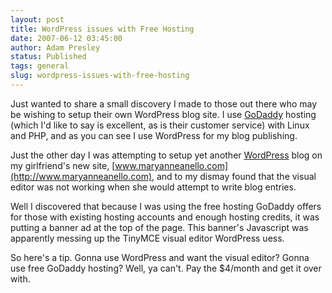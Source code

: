 ```yaml
---
layout: post
title: WordPress issues with Free Hosting
date: 2007-06-12 03:45:00
author: Adam Presley
status: Published
tags: general
slug: wordpress-issues-with-free-hosting
---
```


Just wanted to share a small discovery I made to those out there who may
be wishing to setup their own WordPress blog site. I use [GoDaddy](http://www.godaddy.com)
hosting (which I'd like to say is excellent, as is their customer
service) with Linux and PHP, and as you can see I use WordPress for my
blog publishing.

Just the other day I was attempting to setup yet another [WordPress](http://www.wordpress.org)
blog on my girlfriend's new site, [www.maryanneanello.com](http://www.maryanneanello.com), and to my
dismay found that the visual editor was not working when she would
attempt to write blog entries.

Well I discovered that because I was using the free hosting GoDaddy
offers for those with existing hosting accounts and enough hosting
credits, it was putting a banner ad at the top of the page. This
banner's Javascript was apparently messing up the TinyMCE visual editor
WordPress uess.

So here's a tip. Gonna use WordPress and want the visual editor? Gonna
use free GoDaddy hosting? Well, ya can't. Pay the \$4/month and get it
over with.
